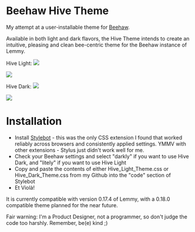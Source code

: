 # Beehaw Hive Theme

My attempt at a user-installable theme for [Beehaw](beehaw.org).

Available in both light and dark flavors, the Hive Theme intends to create an intuitive, pleasing and clean bee-centric theme for the Beehaw instance of Lemmy.

Hive Light:
![](https://i.imgur.com/OlNvCQ3.png)

![](https://i.imgur.com/FHTV9HP.png)

Hive Dark:
![](https://i.imgur.com/kp2YqKB.png)

![](https://i.imgur.com/nDbL4tp.png)


# Installation

- Install [Stylebot](https://stylebot.dev/) - this was the only CSS extension I found that worked reliably across browsers and consistently applied settings. YMMV with other extensions - Stylus just didn't work well for me.
- Check your Beehaw settings and select "darkly" if you want to use Hive Dark, and "litely" if you want to use Hive Light
- Copy and paste the contents of either Hive_Light_Theme.css or Hive_Dark_Theme.css from my Github into the "code" section of Stylebot
- Et Violà!

It is currently compatible with version 0.17.4 of Lemmy, with a 0.18.0 compatible theme planned for the near future.

Fair warning: I'm a Product Designer, not a programmer, so don't judge the code too harshly. Remember, be(e) kind ;)
